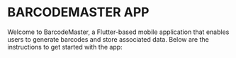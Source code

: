 # BARCODEMASTER APP
  Welcome to BarcodeMaster, a Flutter-based mobile application that enables users to generate barcodes and store associated data. Below are the instructions to get started with the app:
 
